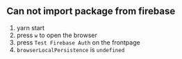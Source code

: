 ## Can not import package from firebase

1. yarn start
1. press `w` to open the browser
1. press `Test Firebase Auth` on the frontpage
1. `browserLocalPersistence` is `undefined`
